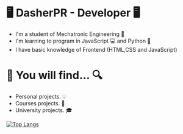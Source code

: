
# 🖥️ DasherPR - Developer 🖥️

 - I'm a student of Mechatronic Engineering 🤖
 - I'm learning to program in JavaScript 💻 and Python 🐍
 - I have basic knowledge of Frontend (HTML,CSS and JavaScript)

 # 🔎 You will find... 🔍

- Personal projects. 💡
- Courses projects. 📖
- University projects. 🎓

[![Top Langs](https://github-readme-stats.vercel.app/api/top-langs/?username=dasherpr&layout=compact)](https://github.com/anuraghazra/github-readme-stats)
